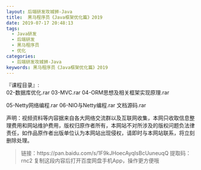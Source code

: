 ```yaml
---
layout: 后端研发攻城狮-Java
title:  黑马程序员《Java框架优化篇》2019
date: 2019-07-17 20:48:13
tags:
  - Java研发
  - 后端研发
  - 黑马程序员
  - 优化
categories:
  - 后端研发攻城狮-Java
keywords: 黑马程序员《Java框架优化篇》2019
---
```

『课程目录』:  
02-数据库优化.rar
03-MVC.rar
04-ORM思想及相关框架实现原理.rar
<!-- more --> 
05-Netty网络编程.rar
06-NIO与Netty编程.rar
文档源码.rar
<div class="post-copyright">
    <div class="post-copyright__author">
      <span class="post-copyright-meta">声明：视频资料等内容据来自各大网络交流群以及互联网收集，本网只收取信息整理费用和网站维护费用，版权归原作者所有，本网站不对所涉及的版权问题负法律责任，如作品原作者出版单位认为本网站出现侵权，请即时与本网站联系，将立刻删除处理。 </span>
    </div>
</div>

<blockquote class="blockquote-center">
链接：https://pan.baidu.com/s/1F9kJHoecAyqIsBcUuneuqQ 
提取码：rnc2 
复制这段内容后打开百度网盘手机App，操作更方便哦
</blockquote>

